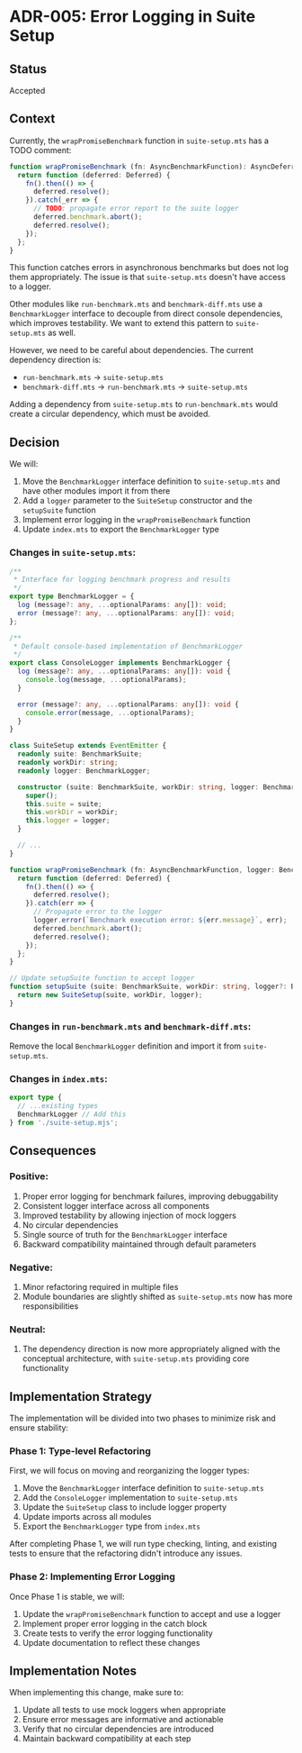 # ADR-005: Error Logging in Suite Setup

## Status

Accepted

## Context

Currently, the `wrapPromiseBenchmark` function in `suite-setup.mts` has a TODO comment:

```typescript
function wrapPromiseBenchmark (fn: AsyncBenchmarkFunction): AsyncDeferredFunction {
  return function (deferred: Deferred) {
    fn().then(() => {
      deferred.resolve();
    }).catch(_err => {
      // TODO: propagate error report to the suite logger
      deferred.benchmark.abort();
      deferred.resolve();
    });
  };
}
```

This function catches errors in asynchronous benchmarks but does not log them appropriately. The issue is that `suite-setup.mts` doesn't have access to a logger.

Other modules like `run-benchmark.mts` and `benchmark-diff.mts` use a `BenchmarkLogger` interface to decouple from direct console dependencies, which improves testability. We want to extend this pattern to `suite-setup.mts` as well.

However, we need to be careful about dependencies. The current dependency direction is:
- `run-benchmark.mts` -> `suite-setup.mts`
- `benchmark-diff.mts` -> `run-benchmark.mts` -> `suite-setup.mts`

Adding a dependency from `suite-setup.mts` to `run-benchmark.mts` would create a circular dependency, which must be avoided.

## Decision

We will:

1. Move the `BenchmarkLogger` interface definition to `suite-setup.mts` and have other modules import it from there
2. Add a `logger` parameter to the `SuiteSetup` constructor and the `setupSuite` function
3. Implement error logging in the `wrapPromiseBenchmark` function
4. Update `index.mts` to export the `BenchmarkLogger` type

### Changes in `suite-setup.mts`:

```typescript
/**
 * Interface for logging benchmark progress and results
 */
export type BenchmarkLogger = {
  log (message?: any, ...optionalParams: any[]): void;
  error (message?: any, ...optionalParams: any[]): void;
};

/**
 * Default console-based implementation of BenchmarkLogger
 */
export class ConsoleLogger implements BenchmarkLogger {
  log (message?: any, ...optionalParams: any[]): void {
    console.log(message, ...optionalParams);
  }

  error (message?: any, ...optionalParams: any[]): void {
    console.error(message, ...optionalParams);
  }
}

class SuiteSetup extends EventEmitter {
  readonly suite: BenchmarkSuite;
  readonly workDir: string;
  readonly logger: BenchmarkLogger;

  constructor (suite: BenchmarkSuite, workDir: string, logger: BenchmarkLogger = new ConsoleLogger()) {
    super();
    this.suite = suite;
    this.workDir = workDir;
    this.logger = logger;
  }

  // ...
}

function wrapPromiseBenchmark (fn: AsyncBenchmarkFunction, logger: BenchmarkLogger): AsyncDeferredFunction {
  return function (deferred: Deferred) {
    fn().then(() => {
      deferred.resolve();
    }).catch(err => {
      // Propagate error to the logger
      logger.error(`Benchmark execution error: ${err.message}`, err);
      deferred.benchmark.abort();
      deferred.resolve();
    });
  };
}

// Update setupSuite function to accept logger
function setupSuite (suite: BenchmarkSuite, workDir: string, logger?: BenchmarkLogger): SuiteSetup {
  return new SuiteSetup(suite, workDir, logger);
}
```

### Changes in `run-benchmark.mts` and `benchmark-diff.mts`:

Remove the local `BenchmarkLogger` definition and import it from `suite-setup.mts`.

### Changes in `index.mts`:

```typescript
export type {
  // ...existing types
  BenchmarkLogger // Add this
} from './suite-setup.mjs';
```

## Consequences

### Positive:

1. Proper error logging for benchmark failures, improving debuggability
2. Consistent logger interface across all components
3. Improved testability by allowing injection of mock loggers
4. No circular dependencies
5. Single source of truth for the `BenchmarkLogger` interface
6. Backward compatibility maintained through default parameters

### Negative:

1. Minor refactoring required in multiple files
2. Module boundaries are slightly shifted as `suite-setup.mts` now has more responsibilities

### Neutral:

1. The dependency direction is now more appropriately aligned with the conceptual architecture, with `suite-setup.mts` providing core functionality

## Implementation Strategy

The implementation will be divided into two phases to minimize risk and ensure stability:

### Phase 1: Type-level Refactoring

First, we will focus on moving and reorganizing the logger types:

1. Move the `BenchmarkLogger` interface definition to `suite-setup.mts`
2. Add the `ConsoleLogger` implementation to `suite-setup.mts`
3. Update the `SuiteSetup` class to include logger property
4. Update imports across all modules
5. Export the `BenchmarkLogger` type from `index.mts`

After completing Phase 1, we will run type checking, linting, and existing tests to ensure that the refactoring didn't introduce any issues.

### Phase 2: Implementing Error Logging

Once Phase 1 is stable, we will:

1. Update the `wrapPromiseBenchmark` function to accept and use a logger
2. Implement proper error logging in the catch block
3. Create tests to verify the error logging functionality
4. Update documentation to reflect these changes

## Implementation Notes

When implementing this change, make sure to:

1. Update all tests to use mock loggers when appropriate
2. Ensure error messages are informative and actionable
3. Verify that no circular dependencies are introduced
4. Maintain backward compatibility at each step
